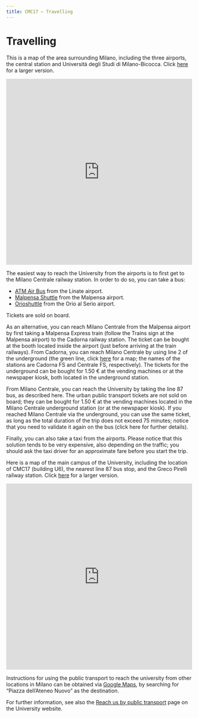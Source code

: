 ```yaml
---
title: CMC17 – Travelling
---
```


Travelling
==========

This is a map of the area surrounding Milano, including the three airports, the central station and Università degli Studi di Milano-Bicocca. Click [here](http://maps.google.com/maps/ms?f=q&source=embed&hl=en&geocode=&doflg=ptk&ie=UTF8&hq=&hnear=University+of+Milan+Bicocca,+20126+Milan,+Lombardy,+Italy&msa=0&msid=115184234348334996933.00049760d5439646faafb&ll=45.577523,9.214783&spn=0.922778,1.757813&z=9) for a larger version.

<iframe width="500" height="500" frameborder="0" scrolling="no" marginheight="0" marginwidth="0" src="http://maps.google.com/maps/ms?f=q&amp;source=s_q&amp;hl=en&amp;geocode=&amp;doflg=ptk&amp;ie=UTF8&amp;hq=&amp;hnear=University+of+Milan+Bicocca,+20126+Milan,+Lombardy,+Italy&amp;msa=0&amp;msid=115184234348334996933.00049760d5439646faafb&amp;ll=45.577523,9.214783&amp;spn=0.922778,1.757813&amp;z=9&amp;output=embed"></iframe>

The easiest way to reach the University from the airports is to first get to the Milano Centrale railway station. In order to do so, you can take a bus:

* [ATM Air Bus](http://www.atm.it/en/AltriServizi/Trasporto/Pages/airbus.aspx) from the Linate airport.
* [Malpensa Shuttle](http://www.malpensashuttle.it/e-index2.php) from the Malpensa airport.
* [Orioshuttle](http://www.orioshuttle.com/_eng/) from the Orio al Serio airport.

Tickets are sold on board.

As an alternative, you can reach Milano Centrale from the Malpensa airport by first taking a Malpensa Express train (follow the Trains sign at the Malpensa airport) to the Cadorna railway station. The ticket can be bought at the booth located inside the airport (just before arriving at the train railways). From Cadorna, you can reach Milano Centrale by using line 2 of the underground (the green line, click [here](http://www.atm.it/en/ViaggiaConNoi/Pages/SchemaReteMetro.aspx) for a map; the names of the stations are Cadorna FS and Centrale FS, respectively). The tickets for the underground can be bought for 1.50 € at the vending machines or at the newspaper kiosk, both located in the underground station.

From Milano Centrale, you can reach the University by taking the line 87 bus, as described here. The urban public transport tickets are not sold on board; they can be bought for 1.50 € at the vending machines located in the Milano Centrale underground station (or at the newspaper kiosk). If you reached Milano Centrale via the underground, you can use the same ticket, as long as the total duration of the trip does not exceed 75 minutes; notice that you need to validate it again on the bus (click here for further details).

Finally, you can also take a taxi from the airports. Please notice that this solution tends to be very expensive, also depending on the traffic; you should ask the taxi driver for an approximate fare before you start the trip.

Here is a map of the main campus of the University, including the location of CMC17 (building U6), the nearest line 87 bus stop, and the Greco Pirelli railway station. Click [here](http://maps.google.com/maps/ms?ie=UTF8&hl=en&source=embed&msa=0&msid=115184234348334996933.00048f84bf4fe6da84356&ll=45.516031,9.213839&spn=0.007217,0.013733&z=16) for a larger version.

<p><iframe width="500" height="500" frameborder="0" scrolling="no" marginheight="0" marginwidth="0" src="http://maps.google.com/maps/ms?ie=UTF8&amp;hl=en&amp;source=embed&amp;msa=0&amp;msid=115184234348334996933.00048f84bf4fe6da84356&amp;ll=45.516031,9.213839&amp;spn=0.007217,0.013733&amp;z=16&amp;output=embed"></iframe>

Instructions for using the public transport to reach the university from other locations in Milano can be obtained via [Google Maps](https://maps.google.com/), by searching for “Piazza dell’Ateneo Nuovo” as the destination.

For further information, see also the [Reach us by public transport](http://www.unimib.it/go/6108044203512065963) page on the University website.

